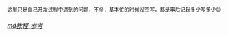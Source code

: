 `这里只是自己开发过程中遇到的问题，不全，基本忙的时候没空写，都是事后记起多少写多少😊`
###### [md教程-参考](https://github.com/wzl912920/test/blob/master/doc/md%E6%95%99%E7%A8%8B.md "README.md使用教程")
